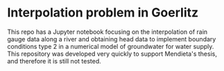# Interpolation problem in Goerlitz

This repo has a Jupyter notebook focusing on the interpolation of rain gauge data along a river and obtaining head data to implement boundary conditions type 2 in a numerical model of groundwater for water supply. This repository was developed very quickly to support Mendieta's thesis, and therefore it is still not tested. <br>
